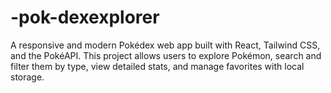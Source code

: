 # -pok-dexexplorer
A responsive and modern Pokédex web app built with React, Tailwind CSS, and the PokéAPI. This project allows users to explore Pokémon, search and filter them by type, view detailed stats, and manage favorites with local storage.
